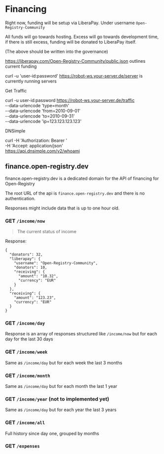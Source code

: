 # Financing

Right now, funding will be setup via LiberaPay. Under username `Open-Registry-Community`

All funds will go towards hosting. Excess will go towards development time, if
there is still excess, funding will be donated to LiberaPay itself.

(The above should be written into the governance)

https://liberapay.com/Open-Registry-Community/public.json outlines current funding

curl -u 'user-id:password' https://robot-ws.your-server.de/server is currently running servers

Get Traffic

curl -u user-id:password https://robot-ws.your-server.de/traffic \
       --data-urlencode 'type=month' \
       --data-urlencode 'from=2010-09-01' \
       --data-urlencode 'to=2010-09-31' \
       --data-urlencode 'ip=123.123.123.123'

DNSimple

curl  -H 'Authorization: Bearer <token>' \
      -H 'Accept: application/json' \
      https://api.dnsimple.com/v2/whoami

## finance.open-registry.dev

finance.open-registry.dev is a dedicated domain for the API of financing for Open-Registry

The root URL of the api is `finance.open-registry.dev` and there is no authentication.

Responses might include data that is up to one hour old.

### GET `/income/now`

> The current status of income

Response:

```
{
  "donators": 32,
  "liberapay": {
    "username": "Open-Registry-Community",
    "donators": 10,
    "receiving": {
      "amount": "10.32",
      "currency": "EUR"
    }
  },
  "receiving": {
    "amount": "123.23",
    "currency": "EUR"
  }
}
```

### GET `/income/day`

Response is an array of responses structured like `/income/now` but for each
day for the last 30 days

### GET `/income/week`

Same as `/income/day` but for each week the last 3 months

### GET `/income/month`

Same as `/income/day` but for each month the last 1 year

### GET `/income/year` (not to implemented yet)

Same as `/income/day` but for each year the last 3 years

### GET `/income/all`

Full history since day one, grouped by months

### GET `/expenses`
